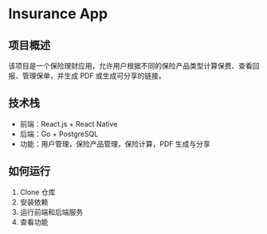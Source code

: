 # Insurance App

## 项目概述
该项目是一个保险理财应用，允许用户根据不同的保险产品类型计算保费、查看回报、管理保单，并生成 PDF 或生成可分享的链接。

## 技术栈
- 前端：React.js + React Native
- 后端：Go + PostgreSQL
- 功能：用户管理，保险产品管理，保险计算，PDF 生成与分享

## 如何运行
1. Clone 仓库
2. 安装依赖
3. 运行前端和后端服务
4. 查看功能
